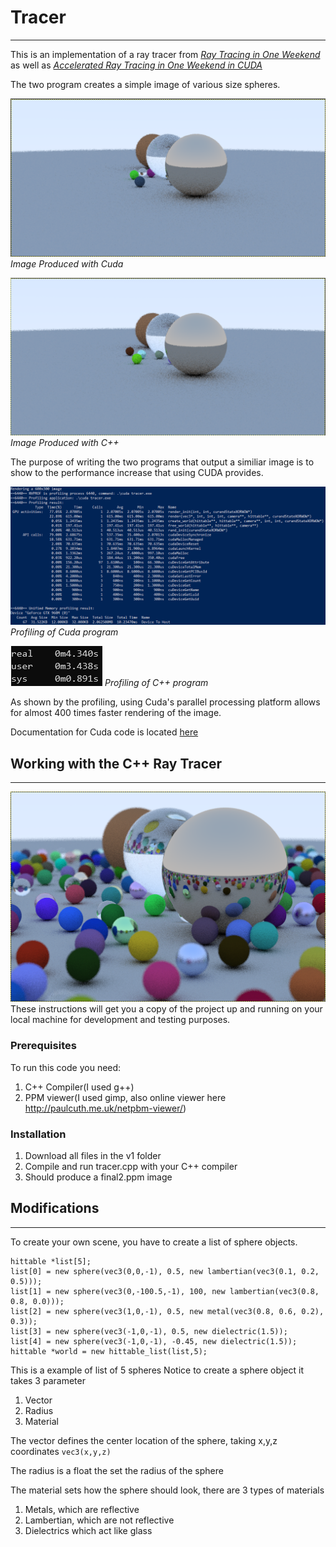 # Tracer
---

This is an implementation of a ray tracer from [*Ray Tracing in One Weekend*](https://raytracing.github.io/books/RayTracingInOneWeekend.html#metal) as well as [*Accelerated Ray Tracing in One Weekend in CUDA*](https://devblogs.nvidia.com/accelerated-ray-tracing-cuda/)

The two program creates a simple image of various size spheres.

![Image Produced with Cuda](/Spheres.PNG "Image Produced with Cuda")
*Image Produced with Cuda*


![Image Produced with C++](/cppSpheres.PNG "Image Produced with C++")
*Image Produced with C++*


The purpose of writing the two programs that output a similiar image is to show to the performance increase that using CUDA provides.
 
![Profiling of Cuda program](/cudaProfile.PNG "Profiling of Cuda program")
*Profiling of Cuda program*

![Profiling of C++ program](/cppProfile.PNG "Profiling of C++ program")
*Profiling of C++ program*

As shown by the profiling, using Cuda's parallel processing platform allows for almost 400 times faster rendering of the image. 

Documentation for Cuda code is located [here](https://ccs-1l-f19.github.io/tracer/html/files.html)

## Working with the C++ Ray Tracer
---
![Image Produced](/Capture.PNG)
These instructions will get you a copy of the project up and running on your local machine for development and testing purposes.

### Prerequisites
To run this code you need:
1. C++ Compiler(I used g++)
2. PPM viewer(I used gimp, also online viewer here http://paulcuth.me.uk/netpbm-viewer/)

### Installation
1. Download all files in the v1 folder
2. Compile and run tracer.cpp with your C++ compiler
3. Should produce a final2.ppm image

## Modifications
---
To create your own scene, you have to create a list of sphere objects.
```
hittable *list[5];
list[0] = new sphere(vec3(0,0,-1), 0.5, new lambertian(vec3(0.1, 0.2, 0.5)));
list[1] = new sphere(vec3(0,-100.5,-1), 100, new lambertian(vec3(0.8, 0.8, 0.0)));
list[2] = new sphere(vec3(1,0,-1), 0.5, new metal(vec3(0.8, 0.6, 0.2), 0.3));
list[3] = new sphere(vec3(-1,0,-1), 0.5, new dielectric(1.5));
list[4] = new sphere(vec3(-1,0,-1), -0.45, new dielectric(1.5));
hittable *world = new hittable_list(list,5);
```
This is a example of list of 5 spheres
Notice to create a sphere object it takes 3 parameter
1. Vector
2. Radius
3. Material

The vector defines the center location of the sphere, taking x,y,z coordinates
`vec3(x,y,z)`

The radius is a float the set the radius of the sphere

The material sets how the sphere should look, there are 3 types of materials
1. Metals, which are reflective
2. Lambertian, which are not reflective
3. Dielectrics which act like glass
